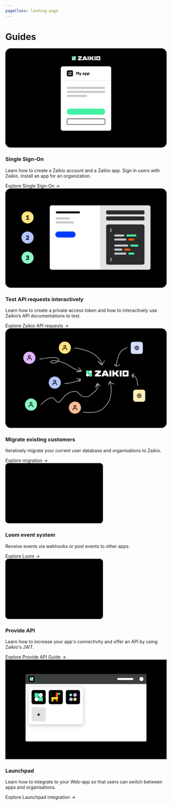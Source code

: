 ```yaml
---
pageClass: landing-page
---
```


<h1>Guides</h1>
<div class="article-list">
  <div class="article-list__item">
    <RouterLink to="/guide/oauth/"><img src="../preview_sso.png" /></RouterLink>
    <h3>Single Sign-On</h3>
    <p>Learn how to create a Zaikio account and a Zaikio app. Sign in users with Zaikio. Install an app for an organization.</p>
    <div class="article-list__item__footer"><RouterLink to="/guide/oauth/" class="link">Explore Single Sign-On →</RouterLink></div>
  </div>
  <div class="article-list__item">
    <RouterLink to="/guide/try-api"><img src="../preview_try_api.png" /></RouterLink>
    <h3>Test API requests interactively</h3>
    <p>Learn how to create a private access token and how to interactively use Zaikio’s API documentations to test.</p>
    <div class="article-list__item__footer"><RouterLink to="/guide/try-api" class="link">Explore Zaikio API requests →</RouterLink></div>
  </div>
  <div class="article-list__item">
    <RouterLink to="/guide/migrate-existing-customers/"><img src="../preview_migration.png" /></RouterLink>
    <h3>Migrate existing customers</h3>
    <p>Iteratively migrate your current user database and organisations to Zaikio.</p>
    <div class="article-list__item__footer"><RouterLink to="/guide/migrate-existing-customers/" class="link">Explore migration →</RouterLink></div>
  </div>
  <div class="article-list__item">
    <RouterLink to="/guide/loom/"><img src="../preview_placeholder.png" /></RouterLink>
    <h3>Loom event system</h3>
    <p>Receive events via webhooks or post events to other apps.</p>
    <div class="article-list__item__footer"><RouterLink to="/guide/loom/" class="link">Explore Loom →</RouterLink></div>
  </div>
  <div class="article-list__item">
    <RouterLink to="/guide/provide-api/"><img src="../preview_placeholder.png" /></RouterLink>
    <h3>Provide API</h3>
    <p>Learn how to increase your app's connectivity and offer an API by using Zaikio's JWT.</p>
    <div class="article-list__item__footer"><RouterLink to="/guide/provide-api/" class="link">Explore Provide API Guide →</RouterLink></div>
  </div>
  <div class="article-list__item">
    <RouterLink to="/guide/launchpad/"><img src="../preview_launchpad.png" /></RouterLink>
    <h3>Launchpad</h3>
    <p>Learn how to integrate to your Web-app so that users can switch between apps and organisations.</p>
    <div class="article-list__item__footer"><RouterLink to="/guide/launchpad/" class="link">Explore Launchpad integration →</RouterLink></div>
  </div>
</div>
